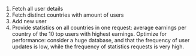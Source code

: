 1. Fetch all user details
2. Fetch distinct countries with amount of users
3. Add new user
4. Provide statistics on all countries in one request: average earnings per country of the 10 top users with highest earnings.
   Optimize for performance: consider a huge database, and that the frequency of user updates is low, while the frequency of statistics requests is very high.
